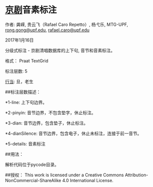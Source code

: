 # [京剧](https://zh.wikipedia.org/wiki/%E4%BA%AC%E5%89%A7)音素标注

作者: 龚嵘, 贵云飞（Rafael Caro Repetto）, 杨弋乐, MTG-UPF, rong.gong@upf.edu, rafael.caro@upf.edu

2017年1月16日

分级式标注 - 京剧清唱数据库的上下句, 音节和音素标注。

格式： 	Praat TextGrid

标注层数:	5

[行当](http://baike.baidu.com/view/15254.htm): 旦，老生

##标注层数描述：

*1-line:         上下句边界。

*2-pinyin:       音节边界，不包含垫字，休止标注。  

*3-dian:         音节边界，包含垫子，休止标注。

*4-dianSilence:  音节边界，包含电子，休止未标注，连接于前一音节。  

*5-details:      音素标注

##用法：

解析代码位于pycode目录。

##授权：
This work is licensed under a Creative Commons Attribution-NonCommercial-ShareAlike 4.0 International License.
